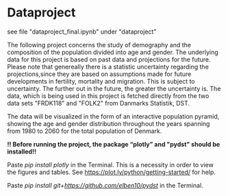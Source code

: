 # Dataproject



see file "dataproject_final.ipynb" under "dataproject"

The following project concerns the study of demography and the composition of the population divided into age and gender. The underlying data for this project is based on past data and projections for the future.
Please note that genereally there is a statistic uncertainty regarding the projections,since they are based on assumptions made for future developments in fertility, mortality and migration. This is subject to uncertainty. The further out in the future, the greater the uncertainty is.
The data, which is being used in this project is fetched directly from the two data sets "FRDK118" and "FOLK2" from Danmarks Statistik, DST.

The data will be visualized in the form of an interactive population pyramid, showing the age and gender distribution throughout the years spanning from 1980 to 2060 for the total population of Denmark.

**!! Before running the project, the package “plotly” and "pydst" should be installed!!**

Paste *pip install plotly* in the Terminal. This is a necessity in order to view the figures and tables. 
See https://plot.ly/python/getting-started/ for help.

Paste *pip install git+https://github.com/elben10/pydst* in the Terminal.
